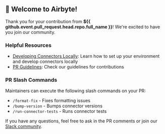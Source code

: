 ## 👋 Welcome to Airbyte!

Thank you for your contribution from **${{ github.event.pull_request.head.repo.full_name }}**! We're excited to have you join our community.

### Helpful Resources

- [Developing Connectors Locally](https://docs.airbyte.com/platform/connector-development/local-connector-development): Learn how to set up your environment and develop connectors locally
- [PR Guidelines](https://docs.airbyte.com/contributing-to-airbyte): Check our guidelines for contributions

### PR Slash Commands

Maintainers can execute the following slash commands on your PR:
- `/format-fix` - Fixes formatting issues
- `/bump-version` - Bumps connector versions
- `/run-connector-tests` - Runs connector tests

If you have any questions, feel free to ask in the PR comments or join our [Slack community](https://airbytehq.slack.com/).
